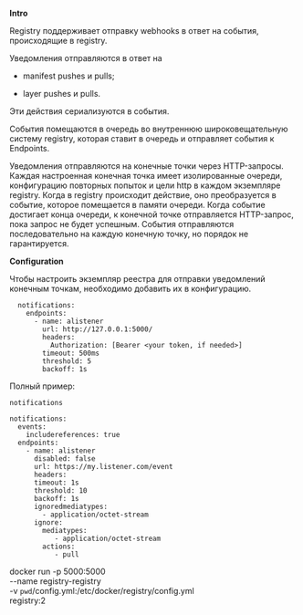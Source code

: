 
**Intro**

Registry поддерживает отправку webhooks в ответ на события, происходящие в registry.

Уведомления отправляются в ответ на

- manifest pushes и pulls;

- layer pushes и pulls.

Эти действия сериализуются в события.

События помещаются в очередь во внутреннюю широковещательную систему registry, которая ставит в очередь и отправляет события к Endpoints.

Уведомления отправляются на конечные точки через HTTP-запросы. Каждая настроенная конечная точка имеет изолированные очереди, конфигурацию повторных попыток и цели http в каждом экземпляре registry. Когда в registry происходит действие, оно преобразуется в событие, которое помещается в памяти очереди. Когда событие достигает конца очереди, к конечной точке отправляется HTTP-запрос, пока запрос не будет успешным. События отправляются последовательно на каждую конечную точку, но порядок не гарантируется.

**Configuration**

Чтобы настроить экземпляр реестра для отправки уведомлений конечным точкам, необходимо добавить их в конфигурацию.

```
  notifications:
    endpoints:
      - name: alistener
        url: http://127.0.0.1:5000/
        headers:
          Authorization: [Bearer <your token, if needed>]
        timeout: 500ms
        threshold: 5
        backoff: 1s
```


Полный пример:

```
notifications

notifications:
  events:
    includereferences: true
  endpoints:
    - name: alistener
      disabled: false
      url: https://my.listener.com/event
      headers: 
      timeout: 1s
      threshold: 10
      backoff: 1s
      ignoredmediatypes:
        - application/octet-stream
      ignore:
        mediatypes:
           - application/octet-stream
        actions:
           - pull
```



docker run -p 5000:5000 \
            --name registry-registry \
            -v `pwd`/config.yml:/etc/docker/registry/config.yml \
             registry:2

